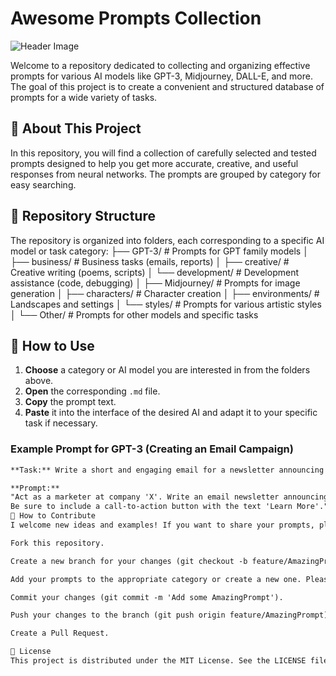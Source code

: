 # Awesome Prompts Collection

![Header Image](https://i.imgur.com/x5z5z8e.png)

Welcome to a repository dedicated to collecting and organizing effective prompts for various AI models like GPT-3, Midjourney, DALL-E, and more. The goal of this project is to create a convenient and structured database of prompts for a wide variety of tasks.

## 🚀 About This Project

In this repository, you will find a collection of carefully selected and tested prompts designed to help you get more accurate, creative, and useful responses from neural networks. The prompts are grouped by category for easy searching.

## 📂 Repository Structure

The repository is organized into folders, each corresponding to a specific AI model or task category:
├── GPT-3/                  # Prompts for GPT family models
│   ├── business/           # Business tasks (emails, reports)
│   ├── creative/           # Creative writing (poems, scripts)
│   └── development/        # Development assistance (code, debugging)
│
├── Midjourney/             # Prompts for image generation
│   ├── characters/         # Character creation
│   ├── environments/       # Landscapes and settings
│   └── styles/             # Prompts for various artistic styles
│
└── Other/                  # Prompts for other models and specific tasks
## 📝 How to Use

1.  **Choose** a category or AI model you are interested in from the folders above.
2.  **Open** the corresponding `.md` file.
3.  **Copy** the prompt text.
4.  **Paste** it into the interface of the desired AI and adapt it to your specific task if necessary.

### Example Prompt for GPT-3 (Creating an Email Campaign)

```markdown
**Task:** Write a short and engaging email for a newsletter announcing a new product launch.

**Prompt:**
"Act as a marketer at company 'X'. Write an email newsletter announcing the launch of our new product, '[Product Name]'. The target audience is our current customers. The email should be short (no more than 150 words), friendly, and motivate them to visit the website.
Be sure to include a call-to-action button with the text 'Learn More'."
🙌 How to Contribute
I welcome new ideas and examples! If you want to share your prompts, please follow these steps:

Fork this repository.

Create a new branch for your changes (git checkout -b feature/AmazingPrompt).

Add your prompts to the appropriate category or create a new one. Please adhere to the existing structure.

Commit your changes (git commit -m 'Add some AmazingPrompt').

Push your changes to the branch (git push origin feature/AmazingPrompt).

Create a Pull Request.

📄 License
This project is distributed under the MIT License. See the LICENSE file for more details.
